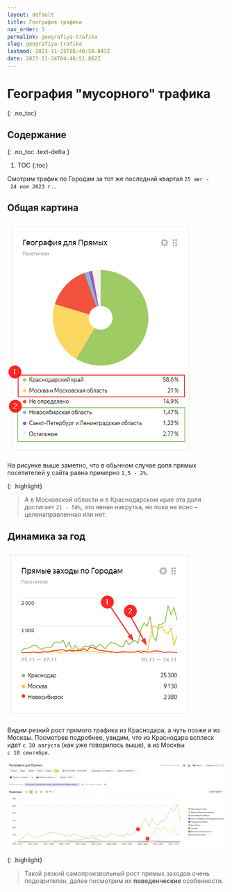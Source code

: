 ```yaml
---
layout: default
title: География трафика
nav_order: 3
permalink: geografiya-trafika
slug: geografiya-trafika
lastmod: 2023-11-25T08:40:58.047Z
date: 2023-11-24T04:46:51.862Z
---
```




# География "мусорного" трафика
{: .no_toc}

## Содержание
{: .no_toc .text-delta }

1. TOC
{:toc}

Смотрим трафик по Городам за тот же последний квартал `25 авг - 24 ноя 2023 г.`.

## Общая картина

![](/assets/images/2023-11-24%2017_07_51-Window.png)

На рисунке выше заметно, что в обычном случае доля прямых посетителей у сайта равна примерно `1,5 - 2%`.

{: .highlight}
> А в Московской области и в Краснодарском крае эта доля достигает `21 - 58%`, это явная накрутка, но пока не ясно &ndash; целенаправленная или нет.

## Динамика за год

![](/assets/images/2023-11-24%2017_20_36-Window.png)

Видим резкий рост прямого трафика из Краснодара, а чуть позже и из Москвы. Посмотрев подробнее, увидим, что из Краснодара всплеск идет `с 30 августа` (как уже говорилось выше), а из Москвы `c 10 сентября`.

![](/assets/images/2023-11-24%2017_24_20-Window.png)

{: .highlight}
> Такой резкий самопроизвольный рост прямых заходов очень подозрителен, далее посмотрим их **поведенческие** особенности.
